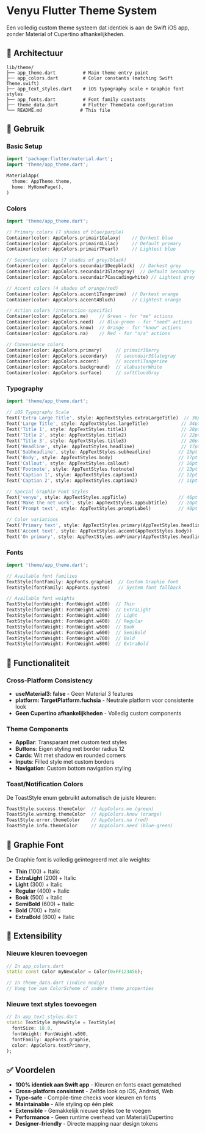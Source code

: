 # Venyu Flutter Theme System

Een volledig custom theme systeem dat identiek is aan de Swift iOS app, zonder Material of Cupertino afhankelijkheden.

## 🎨 Architectuur

```
lib/theme/
├── app_theme.dart          # Main theme entry point
├── app_colors.dart         # Color constants (matching Swift Theme.swift)
├── app_text_styles.dart    # iOS typography scale + Graphie font styles
├── app_fonts.dart          # Font family constants
├── theme_data.dart         # Flutter ThemeData configuration
└── README.md              # This file
```

## 🚀 Gebruik

### Basic Setup
```dart
import 'package:flutter/material.dart';
import 'theme/app_theme.dart';

MaterialApp(
  theme: AppTheme.theme,
  home: MyHomePage(),
)
```

### Colors
```dart
import 'theme/app_theme.dart';

// Primary colors (7 shades of blue/purple)
Container(color: AppColors.primair1Galaxy)    // Darkest blue
Container(color: AppColors.primair4Lilac)     // Default primary
Container(color: AppColors.primair7Pearl)     // Lightest blue

// Secondary colors (7 shades of grey/black)
Container(color: AppColors.secundair1Deepblack)  // Darkest grey
Container(color: AppColors.secundair3Slategray)  // Default secondary
Container(color: AppColors.secundair7Cascadingwhite) // Lightest grey

// Accent colors (4 shades of orange/red)
Container(color: AppColors.accent1Tangerine)  // Darkest orange
Container(color: AppColors.accent4Bluch)      // Lightest orange

// Action colors (interaction-specific)
Container(color: AppColors.me)    // Green - for "me" actions
Container(color: AppColors.need)  // Blue-green - for "need" actions
Container(color: AppColors.know)  // Orange - for "know" actions
Container(color: AppColors.na)    // Red - for "n/a" actions

// Convenience colors
Container(color: AppColors.primary)     // primair3Berry
Container(color: AppColors.secondary)   // secundair3Slategray
Container(color: AppColors.accent)      // accent1Tangerine
Container(color: AppColors.background)  // alabasterWhite
Container(color: AppColors.surface)     // softCloudGray
```

### Typography
```dart
import 'theme/app_theme.dart';

// iOS Typography Scale
Text('Extra Large Title', style: AppTextStyles.extraLargeTitle)  // 36pt Bold
Text('Large Title', style: AppTextStyles.largeTitle)            // 34pt Regular
Text('Title 1', style: AppTextStyles.title1)                    // 28pt Regular
Text('Title 2', style: AppTextStyles.title2)                    // 22pt Regular
Text('Title 3', style: AppTextStyles.title3)                    // 20pt Regular
Text('Headline', style: AppTextStyles.headline)                 // 17pt Semibold
Text('Subheadline', style: AppTextStyles.subheadline)          // 15pt Regular
Text('Body', style: AppTextStyles.body)                        // 17pt Regular
Text('Callout', style: AppTextStyles.callout)                  // 16pt Regular
Text('Footnote', style: AppTextStyles.footnote)                // 13pt Regular
Text('Caption 1', style: AppTextStyles.caption1)               // 12pt Regular
Text('Caption 2', style: AppTextStyles.caption2)               // 11pt Regular

// Special Graphie Font Styles
Text('venyu', style: AppTextStyles.appTitle)                   // 46pt Graphie - App title
Text('Make the net work', style: AppTextStyles.appSubtitle)    // 20pt Graphie - Subtitle
Text('Prompt text', style: AppTextStyles.promptLabel)          // 40pt Graphie Semibold

// Color variations
Text('Primary text', style: AppTextStyles.primary(AppTextStyles.headline))
Text('Accent text', style: AppTextStyles.accent(AppTextStyles.body))
Text('On primary', style: AppTextStyles.onPrimary(AppTextStyles.headline))
```

### Fonts
```dart
import 'theme/app_theme.dart';

// Available font families
TextStyle(fontFamily: AppFonts.graphie)  // Custom Graphie font
TextStyle(fontFamily: AppFonts.system)   // System font fallback

// Available font weights
TextStyle(fontWeight: FontWeight.w100)  // Thin
TextStyle(fontWeight: FontWeight.w200)  // ExtraLight
TextStyle(fontWeight: FontWeight.w300)  // Light
TextStyle(fontWeight: FontWeight.w400)  // Regular
TextStyle(fontWeight: FontWeight.w500)  // Book
TextStyle(fontWeight: FontWeight.w600)  // SemiBold
TextStyle(fontWeight: FontWeight.w700)  // Bold
TextStyle(fontWeight: FontWeight.w800)  // ExtraBold
```

## 🎯 Functionaliteit

### Cross-Platform Consistency
- **useMaterial3: false** - Geen Material 3 features
- **platform: TargetPlatform.fuchsia** - Neutrale platform voor consistente look
- **Geen Cupertino afhankelijkheden** - Volledig custom components

### Theme Components
- **AppBar**: Transparant met custom text styles
- **Buttons**: Eigen styling met border radius 12
- **Cards**: Wit met shadow en rounded corners
- **Inputs**: Filled style met custom borders
- **Navigation**: Custom bottom navigation styling

### Toast/Notification Colors
De ToastStyle enum gebruikt automatisch de juiste kleuren:
```dart
ToastStyle.success.themeColor  // AppColors.me (green)
ToastStyle.warning.themeColor  // AppColors.know (orange)
ToastStyle.error.themeColor    // AppColors.na (red)
ToastStyle.info.themeColor     // AppColors.need (blue-green)
```

## 📱 Graphie Font

De Graphie font is volledig geïntegreerd met alle weights:
- **Thin** (100) + Italic
- **ExtraLight** (200) + Italic  
- **Light** (300) + Italic
- **Regular** (400) + Italic
- **Book** (500) + Italic
- **SemiBold** (600) + Italic
- **Bold** (700) + Italic
- **ExtraBold** (800) + Italic

## 🔧 Extensibility

### Nieuwe kleuren toevoegen
```dart
// In app_colors.dart
static const Color myNewColor = Color(0xFF123456);

// In theme_data.dart (indien nodig)
// Voeg toe aan ColorScheme of andere theme properties
```

### Nieuwe text styles toevoegen
```dart
// In app_text_styles.dart
static TextStyle myNewStyle = TextStyle(
  fontSize: 18.0,
  fontWeight: FontWeight.w500,
  fontFamily: AppFonts.graphie,
  color: AppColors.textPrimary,
);
```

## ✅ Voordelen

- **100% identiek aan Swift app** - Kleuren en fonts exact gematched
- **Cross-platform consistent** - Zelfde look op iOS, Android, Web
- **Type-safe** - Compile-time checks voor kleuren en fonts
- **Maintainable** - Alle styling op één plek
- **Extensible** - Gemakkelijk nieuwe styles toe te voegen
- **Performance** - Geen runtime overhead van Material/Cupertino
- **Designer-friendly** - Directe mapping naar design tokens